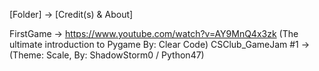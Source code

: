 [Folder] -> [Credit(s) & About]

FirstGame -> https://www.youtube.com/watch?v=AY9MnQ4x3zk (The ultimate introduction to Pygame By: Clear Code)
CSClub_GameJam #1 -> (Theme: Scale, By: ShadowStorm0 / Python47)